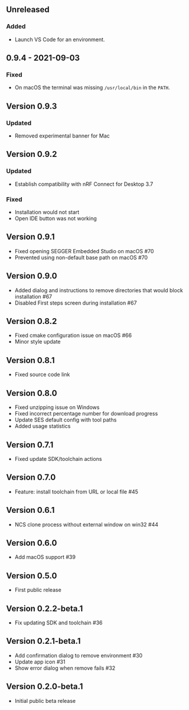 ## Unreleased
### Added
- Launch VS Code for an environment.

## 0.9.4 - 2021-09-03
### Fixed
- On macOS the terminal was missing `/usr/local/bin` in the `PATH`.

## Version 0.9.3
### Updated
- Removed experimental banner for Mac

## Version 0.9.2
### Updated
- Establish compatibility with nRF Connect for Desktop 3.7
### Fixed
- Installation would not start
- Open IDE button was not working

## Version 0.9.1
- Fixed opening SEGGER Embedded Studio on macOS #70
- Prevented using non-default base path on macOS #70

## Version 0.9.0
- Added dialog and instructions to remove directories that would block installation #67
- Disabled First steps screen during installation #67

## Version 0.8.2
- Fixed cmake configuration issue on macOS #66
- Minor style update

## Version 0.8.1
- Fixed source code link

## Version 0.8.0
- Fixed unzipping issue on Windows
- Fixed incorrect percentage number for download progress
- Update SES default config with tool paths
- Added usage statistics

## Version 0.7.1
- Fixed update SDK/toolchain actions

## Version 0.7.0
- Feature: install toolchain from URL or local file #45

## Version 0.6.1
- NCS clone process without external window on win32 #44

## Version 0.6.0
- Add macOS support #39

## Version 0.5.0
- First public release

## Version 0.2.2-beta.1
- Fix updating SDK and toolchain #36

## Version 0.2.1-beta.1
- Add confirmation dialog to remove environment #30
- Update app icon #31
- Show error dialog when remove fails #32

## Version 0.2.0-beta.1
- Initial public beta release
